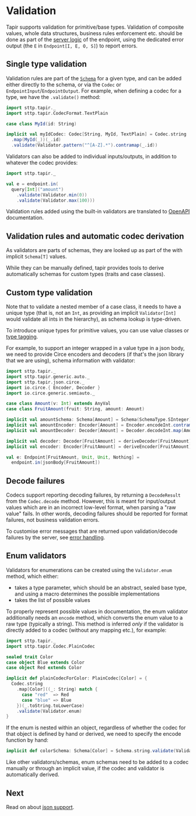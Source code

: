 # Validation

Tapir supports validation for primitive/base types. Validation of composite values, whole data structures, business 
rules enforcement etc. should be done as part of the [server logic](../server/logic.md) of the endpoint, using the 
dedicated error output (the `E` in `Endpoint[I, E, O, S]`) to report errors. 

## Single type validation

Validation rules are part of the [`Schema`](codecs.md#schemas) for a given type, and can be added either directly
to the schema, or via the `Codec` or `EndpointInput`/`EndpointOutput`. For example, when defining a codec for a type, 
we have the `.validate()` method:
 
```scala mdoc:compile-only
import sttp.tapir._
import sttp.tapir.CodecFormat.TextPlain

case class MyId(id: String)

implicit val myIdCodec: Codec[String, MyId, TextPlain] = Codec.string
  .map(MyId(_))(_.id)
  .validate(Validator.pattern("^[A-Z].*").contramap(_.id))
```
 
Validators can also be added to individual inputs/outputs, in addition to whatever the codec provides:

```scala mdoc:compile-only
import sttp.tapir._

val e = endpoint.in(
  query[Int]("amount")
    .validate(Validator.min(0))
    .validate(Validator.max(100)))
``` 

Validation rules added using the built-in validators are translated to [OpenAPI](../openapi.md) documentation.

## Validation rules and automatic codec derivation

As validators are parts of schemas, they are looked up as part of the with implicit `Schema[T]` values. 

While they can be manually defined, tapir provides tools to derive automatically schemas for custom types 
(traits and case classes).

## Custom type validation

Note that to validate a nested member of a case class, it needs to have a unique type (that is, not an `Int`, as 
providing an implicit `Validator[Int]` would validate all ints in the hierarchy), as schema lookup is type-driven.

To introduce unique types for primitive values, you can use value classes or [type tagging](https://github.com/softwaremill/scala-common#tagging).

For example, to support an integer wrapped in a value type in a json body, we need to provide Circe encoders and 
decoders (if that's the json library that we are using), schema information with validator:
 
```scala mdoc:silent:reset-object
import sttp.tapir._
import sttp.tapir.generic.auto._
import sttp.tapir.json.circe._
import io.circe.{ Encoder, Decoder }
import io.circe.generic.semiauto._

case class Amount(v: Int) extends AnyVal
case class FruitAmount(fruit: String, amount: Amount)

implicit val amountSchema: Schema[Amount] = Schema(SchemaType.SInteger).validate(Validator.min(1).contramap(_.v))
implicit val amountEncoder: Encoder[Amount] = Encoder.encodeInt.contramap(_.v)
implicit val amountDecoder: Decoder[Amount] = Decoder.decodeInt.map(Amount.apply)

implicit val decoder: Decoder[FruitAmount] = deriveDecoder[FruitAmount]
implicit val encoder: Encoder[FruitAmount] = deriveEncoder[FruitAmount]

val e: Endpoint[FruitAmount, Unit, Unit, Nothing] =
  endpoint.in(jsonBody[FruitAmount])
```

## Decode failures

Codecs support reporting decoding failures, by returning a `DecodeResult` from the `Codec.decode` method. However, this 
is meant for input/output values which are in an incorrect low-level format, when parsing a "raw value" fails. In other 
words, decoding failures should be reported for format failures, not business validation errors.

To customise error messages that are returned upon validation/decode failures by the server, see 
[error handling](../server/errors.md).

## Enum validators

Validators for enumerations can be created using the `Validator.enum` method, which either:

* takes a type parameter, which should be an abstract, sealed base type, and using a macro determines the possible 
  implementations
* takes the list of possible values

To properly represent possible values in documentation, the enum validator additionally needs an `encode` method, which 
converts the enum value to a raw type (typically a string). This method is inferred *only* if the validator is directly 
added to a codec (without any mapping etc.), for example:

```scala mdoc:silent:reset-object
import sttp.tapir._
import sttp.tapir.Codec.PlainCodec

sealed trait Color
case object Blue extends Color
case object Red extends Color

implicit def plainCodecForColor: PlainCodec[Color] = {
  Codec.string
    .map[Color]((_: String) match {
      case "red"  => Red
      case "blue" => Blue
    })(_.toString.toLowerCase)
    .validate(Validator.enum)
}
```

If the enum is nested within an object, regardless of whether the codec for that object is defined by hand or derived,
we need to specify the encode function by hand:

```scala mdoc:silent
implicit def colorSchema: Schema[Color] = Schema.string.validate(Validator.enum.encode(_.toString.toLowerCase))
```

Like other validators/schemas, enum schemas need to be added to a codec manually or through an implicit value, if the 
codec and validator is automatically derived. 

## Next

Read on about [json support](json.md).
